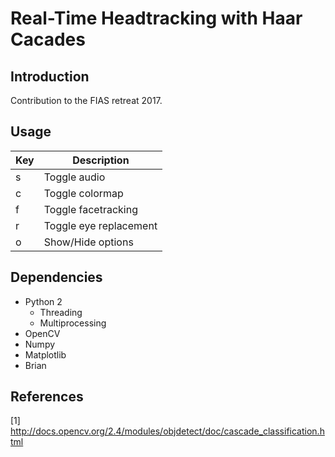 # Real-Time Headtracking with Haar Cacades 

## Introduction

Contribution to the FIAS retreat 2017.

## Usage

| Key      | Description            |
|----------|------------------------|
| s        | Toggle audio           |
| c        | Toggle colormap        |
| f        | Toggle facetracking    |
| r        | Toggle eye replacement |
| o        | Show/Hide options      |

## Dependencies

* Python 2
  * Threading
  * Multiprocessing
* OpenCV
* Numpy
* Matplotlib
* Brian

## References

\[1\] http://docs.opencv.org/2.4/modules/objdetect/doc/cascade_classification.html


[1]: http://docs.opencv.org/2.4/modules/objdetect/doc/cascade_classification.html
